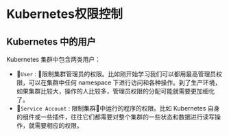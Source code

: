 # Kubernetes权限控制
## Kubernetes 中的用户
Kubernetes 集群中包含两类用户：
- `User` : 限制集群管理员的权限。比如刚开始学习我们可以都用最高管理员权限，可以在集群中任何 namespace 下进行访问和各种操作。到了生产环境，如果集群比较大，操作的人比较多，管理员权限的分配可能就需要更加细化了。
- `Service Account` : 限制集群中运行的程序的权限。比如 Kubernetes 自身的组件或一些插件，往往它们都需要对整个集群的一些状态和数据进行读写操作，就需要相应的权限。